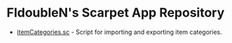 # FIdoubleN's Scarpet App Repository
- [itemCategories.sc](https://github.com/FIdoubleN/scarpet/wiki/itemCategories.sc) - Script for importing and exporting item categories.
